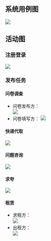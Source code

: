 ## 系统用例图
![](https://github.com/penglsh/images/raw/master/sad_pro/system.png)

## 活动图
### 注册登录
![](https://github.com/penglsh/images/raw/master/sad_pro/reg_login.png)

### 发布任务
#### 问卷调查
* 问卷发布方：  
![](https://github.com/penglsh/images/raw/master/sad_pro/wenjuan1.png)  
* 问卷填写方：
![](https://github.com/penglsh/images/raw/master/sad_pro/wenjuan2.png)  

#### 快递代取
![](https://github.com/penglsh/images/raw/master/sad_pro/kuaidi.png)

#### 问题咨询
![](https://github.com/penglsh/images/raw/master/sad_pro/question.png)

#### 求夸
![](https://github.com/penglsh/images/raw/master/sad_pro/qiukua.png)

#### 租赁
* 求租方：  
![](https://github.com/penglsh/images/raw/master/sad_pro/zulin1.png)
* 出租方：  
![](https://github.com/penglsh/images/raw/master/sad_pro/zulin2.png)
